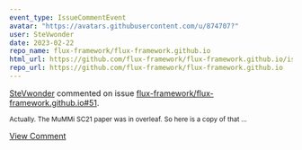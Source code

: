 ```yaml
---
event_type: IssueCommentEvent
avatar: "https://avatars.githubusercontent.com/u/874707?"
user: SteVwonder
date: 2023-02-22
repo_name: flux-framework/flux-framework.github.io
html_url: https://github.com/flux-framework/flux-framework.github.io/issues/51
repo_url: https://github.com/flux-framework/flux-framework.github.io
---
```


<a href='https://github.com/SteVwonder' target='_blank'>SteVwonder</a> commented on issue <a href='https://github.com/flux-framework/flux-framework.github.io/issues/51' target='_blank'>flux-framework/flux-framework.github.io#51</a>.

<small>Actually. The MuMMi SC21 paper was in overleaf.  So here is a copy of that ...</small>

<a href='https://github.com/flux-framework/flux-framework.github.io/issues/51' target='_blank'>View Comment</a>